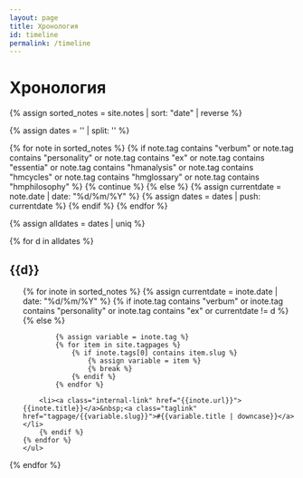 ```yaml
---
layout: page
title: Хронология
id: timeline
permalink: /timeline
---
```



<h1 class="custom-h">Хронология</h1>

{% assign sorted_notes = site.notes | sort: "date" | reverse %}

{% assign dates = '' | split: '' %}

{% for note in sorted_notes  %}
    {% if note.tag contains "verbum" or note.tag contains "personality" or note.tag contains "ex" or note.tag contains "essentia" or note.tag contains "hmanalysis" or note.tag contains "hmcycles" or note.tag contains "hmglossary" or note.tag contains "hmphilosophy" %}
        {% continue %}
    {% else %}
        {% assign currentdate = note.date | date: "%d/%m/%Y" %}
        {% assign dates = dates | push: currentdate %}
    {% endif %}
{% endfor %}

{% assign alldates = dates | uniq %}

{% for d in alldates %}
<h2>{{d}}</h2>
<div>
    <ul>
    {% for inote in sorted_notes %}
        {% assign currentdate = inote.date | date: "%d/%m/%Y" %}
        {% if inote.tag contains "verbum" or inote.tag contains "personality" or inote.tag contains "ex" or currentdate != d %}
        {% else %}

            {% assign variable = inote.tag %} 
            {% for item in site.tagpages %}
                {% if inote.tags[0] contains item.slug %}
                    {% assign variable = item %}
                    {% break %}
                {% endif %}
            {% endfor %}

        <li><a class="internal-link" href="{{inote.url}}">{{inote.title}}</a>&nbsp;<a class="taglink" href="tagpage/{{variable.slug}}">#{{variable.title | downcase}}</a></li>
        {% endif %}
    {% endfor %}
    </ul>
</div>    
{% endfor %}